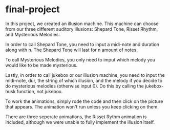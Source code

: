 # final-project

In this project, we created an illusion machine. This machine can choose from our three different auditory illusions: Shepard Tone, Risset Rhythm, and Mysterious Melodies.

In order to call Shepard Tone, you need to input a midi-note and duration along with n. The Shepard Tone will last for n amount of notes.

To call Mysterious Melodies, you only need to imput which melody you would like to be made mysterious. 

Lastly, in order to call jukebox or our illusion machine, you need to input the midi-note, dur, the string of which illusion, and the melody if you decide to do mysterious melodies (otherwise input 0). Do this by calling the jukebox-husk function, not jukebox.

To work the animations, simply rode the code and then click on the picture that appears. The animation won't run unless you keep clicking on them.

There are three seperate animations, the Risset Rythm animation is included, although we were unable to fully implement the illusion itself.